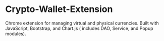 # Crypto-Wallet-Extension
Chrome extension for managing virtual and physical currencies. Built with JavaScript, Bootstrap, and Chart.js ( includes DAO, Service, and Popup modules).
